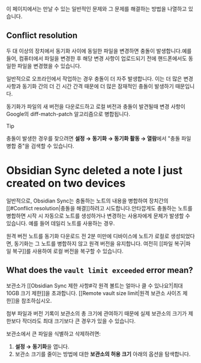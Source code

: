 이 페이지에서는 만날 수 있는 일반적인 문제와 그 문제를 해결하는 방법을 나열하고 있습니다.

## Conflict resolution

두 대 이상의 장치에서 동기화 사이에 동일한 파일을 변경하면 충돌이 발생합니다.예를 들어, 컴퓨터에서 파일을 변경한 후 해당 변경 사항이 업로드되기 전에 핸드폰에서도 동일한 파일을 변경했을 수 있습니다.

일반적으로 오프라인에서 작업하는 경우 충돌이 더 자주 발생합니다. 이는 더 많은 변경 사항과 동기화 간의 더 긴 시간 간격 때문에 더 많은 잠재적인 충돌이 발생하기 때문입니다.

동기화가 파일의 새 버전을 다운로드하고 로컬 버전과 충돌이 발견될때 변경 사항이 Google의 diff-match-patch 알고리즘으로 병합됩니다.

> [!tip]
> 충돌이 발생한 경우를 찾으려면 **설정 → 동기화 → 동기화 활동 → 열람**에서 "충돌 파일 병합 중"을 검색할 수 있습니다.

# Obsidian Sync deleted a note I just created on two devices

일반적으로, Obsidian Sync는 충돌하는 노트의 내용을 병합하여 장치간의 [[#Conflict resolution|충돌을 해결]]하려고 시도합니다.안타깝게도 충돌하는 노트를 병합하면 시작 시 자동으로 노트를 생성하거나 변경하는 사용자에게 문제가 발생할 수 있습니다. 예를 들어 데일리 노트를 사용하는 경우.

원격 버전 노트를 동기화 다운로드 전 2분 미만에 디바이스에 노트가 로컬로 생성되었다면, 동기화는 그 노트를 병합하지 않고 원격 버전을 유지합니다. 여전히 [[파일 복구|파일 복구]]를 사용하여 로컬 버전을 복구할 수 있습니다.

## What does the `vault limit exceeded` error mean?

보관소가 [[Obsidian Sync 제한 사항#각 원격 볼트는 얼마나 클 수 있나요?|최대 10GB 크기 제한]]을 초과합니다. [[Remote vault size limit|원격 보관소 사이즈 제한]]을 참조하십시오.

첨부 파일과 버전 기록이 보관소의 총 크기에 관여하기 때문에 실제 보관소의 크기가 제한보다 작더라도 최대 크기보다 큰 경우가 있을 수 있습니다.

보관소에서 큰 파일을 식별하고 삭제하려면:

1. **설정 → 동기화**을 엽니다.
2. 보관소 크기를 줄이는 방법에 대한 **보관소의 허용 크기** 아래의 옵션을 탐색합니다.
